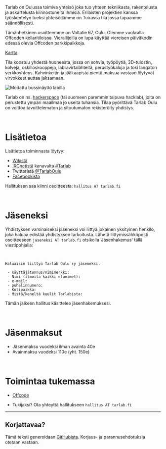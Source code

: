 Tarlab on Oulussa toimiva yhteisö joka tuo yhteen tekniikasta, rakentelusta ja askartelusta kiinnostuneita ihmisiä. Erilaisten projektien kanssa työskentelyn tueksi yhteisöllämme on Tuirassa tila jossa tapaamme säännöllisesti. 

Tämänhetkinen osoitteemme on Valtatie 67, Oulu. Olemme vuokralla Offcoden kellaritiloissa. Vierailijoilla on lupa käyttää viereisen päiväkodin edessä olevia Offcoden parkkipaikkoja.

[Kartta](http://www.openstreetmap.org/?mlat=65.02556&amp;mlon=25.48520#map=18/65.02556/25.48520)

Tila koostuu yhdestä huoneesta, jossa on sohvia, työpöytiä, 3D-tulostin, kolveja, oskilloskooppeja, labravirtalähteitä, perustyökaluja ja toki langaton verkkoyhteys. Kahvinkeitin ja jääkaapista pientä maksua vastaan löytyvät virvokkeet auttaa jaksamaan.

![Modattu bussinäyttö labilla](http://tarlab.fi/images/tarlabftw.png)

Tarlab on ns. [hackerspace](http://hackerspaces.org) (tai suomeen paremmin taipuva hacklab), joita on perustettu ympäri maailmaa jo useita tuhansia. Tilaa pyörittävä Tarlab Oulu on voittoa tavoittelematon ja sitoutumaton rekisteröity yhdistys.

 <br>


Lisätietoa
==========

Lisätietoa toiminnasta löytyy:

 - [Wikistä](https://jkry.org/ouluhack/)
 - [IRCnetistä](http://fi.wikipedia.org/wiki/IRC) kanavalta [#Tarlab](http://mibbit.com/?channel=%23tarlab&amp;server=ircnet.eversible.com)
 - Twitteristä [@TarlabOulu](http://twitter.com/TarlabOulu)
 - [Facebookista](https://www.facebook.com/TarlabOulu)

Hallituksen saa kiinni osoitteesta:
 `hallitus AT tarlab.fi`

 <br>


Jäseneksi
=========

Yhdistyksen varsinaiseksi jäseneksi voi liittyä jokainen yksityinen henkilö, joka haluaa edistää yhdistyksen tarkoitusta. Lähetä liittymissähköposti osoitteeseen `jaseneksi AT tarlab.fi` otsikolla 'Jäsenhakemus' tällä viestipohjalla:

 <br>
    
    Haluaisin liittyä Tarlab Oulu ry jäseneksi. 
    
     - Käyttäjätunnus/nimimerkki:  
     - Nimi (ilmoita kaikki etunimet):  
     - e-mail: 
     - puhelinnumero: 
     - Kotipaikka:
     - Mistä/keneltä kuulit Tarlabista:
     
  Tämän jälkeen hallitus käsittelee jäsenhakemuksesi.

 <br>

Jäsenmaksut
===========

 - Jäsenmaksu vuodeksi ilman avainta 40e
 - Avainmaksu vuodeksi 110e (yht. 150e)
  
 <br>

Toimintaa tukemassa
===================

 - [Offcode](http://offcode.fi)
 
 - Tukijaksi? Ota yhteyttä hallitukseen `hallitus AT tarlab.fi`



----------


Korjattavaa?
------------
Tämä teksti generoidaan [GitHubista](https://github.com/Tarlab/website). Korjaus- ja parannusehdotuksia otetaan vastaan.


